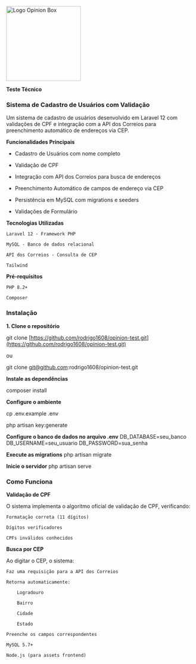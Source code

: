 <img src="https://www.opinionbox.com/wp-content/themes/institucional/assets/img/opinionbox_logo.svg" alt="Logo Opinion Box" width="200"> 

**Teste Técnico**

### Sistema de Cadastro de Usuários com Validação

Um sistema de cadastro de usuários desenvolvido em Laravel 12 com validações  de CPF e integração com a API dos Correios para preenchimento automático de endereços via CEP.

**Funcionalidades Principais**

- Cadastro de Usuários com nome completo
  
- Validação de CPF

- Integração com API dos Correios para busca de endereços

- Preenchimento Automático de campos de endereço via CEP

- Persistência em MySQL com migrations e seeders

- Validações de Formulário



**Tecnologias Utilizadas**


    Laravel 12 - Framework PHP

    MySQL - Banco de dados relacional

    API dos Correios - Consulta de CEP

    Tailwind    


**Pré-requisitos**


    PHP 8.2+

    Composer


### Instalação

**1. Clone o repositório**


git clone [https://github.com/rodrigo1608/opinion-test.git](https://github.com/rodrigo1608/opinion-test.git)

ou

git clone git@github.com:rodrigo1608/opinion-test.git


**Instale as dependências**

composer install


**Configure o ambiente**

cp .env.example .env

php artisan key:generate

**Configure o banco de dados no arquivo .env**
DB_DATABASE=seu_banco
DB_USERNAME=seu_usuario
DB_PASSWORD=sua_senha

**Execute as migrations**
php artisan migrate

**Inicie o servidor**
php artisan serve

### Como Funciona
**Validação de CPF**

O sistema implementa o algoritmo oficial de validação de CPF, verificando:

    Formatação correta (11 dígitos)

    Dígitos verificadores

    CPFs inválidos conhecidos

**Busca por CEP**

Ao digitar o CEP, o sistema:

    Faz uma requisição para a API dos Correios

    Retorna automaticamente:

        Logradouro

        Bairro

        Cidade

        Estado

    Preenche os campos correspondentes

    MySQL 5.7+

    Node.js (para assets frontend)
